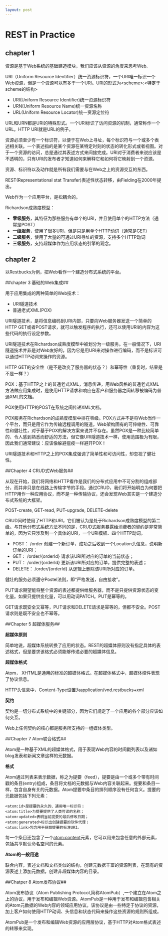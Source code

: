 ```yaml
---
layout: post
---
```

# REST in Practice #

## chapter 1 ##

资源是基于Web系统的基础建造模块，我们应该从资源的角度来思考Web.

URI（Uniform Resource Identifier）统一资源标识符，一个URI唯一标识一个Web资源，但是一个资源可以有多于一个URI。URI的形式为<scheme\>:<特定于scheme的结构\>

- URI(Uniform Resource Identifier)统一资源标识符
- URN(Uniform Resource Name)统一资源名称
- URL(Uniform Resource Locator)统一资源定位符

URL和URN都是URI的特殊形式。一个URI标识了访问资源的机制，通常称作一个URL。HTTP URI就是URL的例子。

资源必须至少有一个标识符，以便于在Web上寻址，每个标识符与一个或多个表述相关联。一个表述指的是某个资源在某特定时刻的状态的转化形式或者视图。对于一个资源的访问，总是通过其表述方式来间接完成。URI对于消费者来说应该是不透明的，只有URI的发布者才知道如何来解释它和如何将它映射到一个资源。

资源、标识符以及动作就是所有我们需要与在Web之上的资源交互的东西。

REST(Representational stat Transfer)表述性状态转移，由Fielding在2000年提出。

Web作为一个应用平台，是松耦合的。

Richardson成熟度模型：

- **零级服务**，其特征为那些服务有单个的URI，并且使用单个的HTTP方法（通常是POST）
- **一级服务**，使用了很多URI，但是只是用单个HTTP动词（通常是GET）
- **二级服务**，使用了大量的可通过URI寻址的资源，支持多个HTTP动词
- **三级服务**，支持超媒体作为应用状态的引擎的观念。

## chapter 2 ##

以Restbucks为例，把Web看作一个建造分布式系统的平台。

##chapter 3 基础的Web集成##

用于应用集成的两种简单的Web技术：

- URI隧道技术
- 普通老式XML(POX)

URI隧道技术，是将信息编码到URI内部，只要向Web服务器发送一个简单的HTTP GET或者POST请求，就可以触发程序的执行，还可以使用URI的内容为这些代码的执行设定参数。

URI隧道技术在Richardson成熟度模型中被划分为一级服务。在一般情况下，URI隧道技术并非是对Web友好的，因为它是用URI来对操作进行编码，而不是标识可以通过HTTP动词来操作的资源。

HTTP GET的安全性（是不是改变了服务器的状态？）和幂等性（重复时，结果是不是一样？）

POX：基于HTTP之上的普通老式XML，消息传递，用Web风格的普通老式XML方法做应用集成时，是使用HTTP请求和响应在客户和服务器之间转移被编码为普通XML的文档。

POX使用HTTP的POST在系统之间传递XML文档。

POX服务在Richardson的成熟度模型中排在零级。POX方式并不是将Web当作一个平台，而只是用它作为传输远程调用的隧道。Web架构固有的可伸缩性、可靠性和健壮性，对于基于POX的解决方案来说并不存在。虽然POX是一种比较简单的、令人感到熟悉而舒适的方法，但它像URI隧道技术一样，使用范围极为有限，因此我们通常建议：应该像躲避瘟疫一样避开POX！

URI隧道技术和HTTP之上的POX集成强调了简单性和可访问性，却忽视了健壮性。


##Chapter 4 CRUD式Web服务##

从现在开始，我们将网络和HTTP看作是我们的分布式应用中不可分割的组成部分，而并非只是在线路上传输字节的手段。通过CRUD，我们将开始明白为何要把HTTP用作一种应用协议，而不是一种传输协议，还会发现Web其实是一个建造分布式系统的大框架。


POST-create, GET-read, PUT-upgrade, DELETE-delete

CRUD同时使用了HTTP和URI，它们被认为是处于Richardson成熟度模型的第二级。与其他分布式系统方法不同的是，CRUD式服务暴露给消费者的契约是非常简单的，因为它只涉及到一个具体的URI，一个URI模板、四个HTTP动词。

- POST： /order 创建一个新订单，成功之后收到一个Location头信息，说明新订单的URI；
- GET： /order/{orderId} 请求该URI所对应的订单的当前状态；
- PUT： /order/{orderId} 更新该URI所对应的订单，提供完整的表述；
- DELETE： /order/{orderId} 从逻辑上删除该URI所对应的订单。

健壮的服务必须遵守Postel法则，即“严格发送，自由接收”。

PUT请求期望能将整个资源的表述都提供给服务器，而不是只提供资源状态的变化量。如果只提供变化量，可以用动词PATCH。PUT是幂等的。

GET请求既安全又幂等，PUT请求和DELETE请求是幂等的，但都不安全。POST请求则是既不安全也不幂等。

##Chapter 5 超媒体服务##

**超媒体原则**

简单地说，超媒体系统转换了应用的状态。REST的超媒体原则没有指定具体的表述格式，但是要求该格式必须能够传递必要的超媒体信息。

**超媒体格式**

Atom， XHTML是通用的标准的超媒体格式。在超媒体格式中，超媒体控件表现了协议信息。

HTTP头信息中，Content-Type设置为application/vnd.restbucks+xml

**契约**

契约是一切分布式系统中的关键部分，因为它们规定了一个应用的各个部分应该如何交互。

Web上任何契约的核心都是服务所支持的一组媒体类型。


##Chapter 7 Atom联合格式##

Atom是一种基于XML的超媒体格式，用于表现Web内容的时间戳列表以及诸如blog发表和新闻文章这样的元数据。

**格式**

Atom通过列表来表示数据，称之为提要（feed），提要是由一个或多个带有时间戳的条目(entry)组成，条目将文档的元数据与Web内容关联起来。提要和条目一样，包含自身有关的元数据。Atom提要中条目的排列顺序没有任何含义。提要的元数据包括下列元素：

	<atom:id>是提要的永久的、通用唯一标识符；
	<atom:title>为提要提供了人类可读的名称；
	<atom:updated>表明当前提要的最后修改日期；
	<atom:generated>标识出创建提要的软件代理；
	<atom:link>包含用于获取提要的标准URI。

每一个条目还包含了一个<atom:content>元素，它可以用来包含任意的外部元素，包括共享默认命名空间的元素。

**Atom的一般用途**

联合内容，表述文档和文档类似的结构，创建元数据丰富的资源列表，在现有的资源表述上添加元数据，创建非超媒体内容的目录。

##Chatper 8 Atom发布协议##

Atom发布协议（Atom Publishing Protocol,简称AtomPub）,一个建立在Atom之上的协议，用于发布和编辑Web资源。AtomPub是一种用于发布和编辑包含相关的Atom元数据的Web内容的领域应用协议。该协议是由一些特定于协议的资源，加上客户如何使用HTTP动词、头信息和状态代码来操作这些资源的规则所组成。

AtomPub是一个发布和编辑Web资源的应用层协议，基于HTTP对Atom格式表述的转移来实现。
